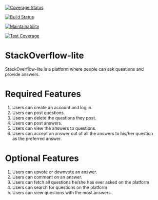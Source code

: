 [![Coverage Status](https://coveralls.io/repos/github/Johnsonojo/StackOverflow-lite/badge.svg?branch=develop)](https://coveralls.io/github/Johnsonojo/StackOverflow-lite?branch=develop)

[![Build Status](https://travis-ci.org/Johnsonojo/StackOverflow-lite.svg?branch=develop)](https://travis-ci.org/Johnsonojo/StackOverflow-lite)

[![Maintainability](https://api.codeclimate.com/v1/badges/fe369cdd7559a80aced8/maintainability)](https://codeclimate.com/github/Johnsonojo/StackOverflow-lite/maintainability)

[![Test Coverage](https://api.codeclimate.com/v1/badges/fe369cdd7559a80aced8/test_coverage)](https://codeclimate.com/github/Johnsonojo/StackOverflow-lite/test_coverage)


# StackOverflow-lite
StackOverflow-lite is a platform where people can ask questions and provide answers.

# Required Features
1. Users can create an account and log in.
2. Users can post questions.
3. Users can delete the questions they post.
4. Users can post answers.
5. Users can view the answers to questions.
6. Users can accept an answer out of all the answers to his/her question as the preferred
answer.

# Optional Features
1. Users can upvote or downvote an answer.
2. Users can comment on an answer.
3. Users can fetch all questions he/she has ever asked on the platform
4. Users can search for questions on the platform
5. Users can view questions with the most answers.
